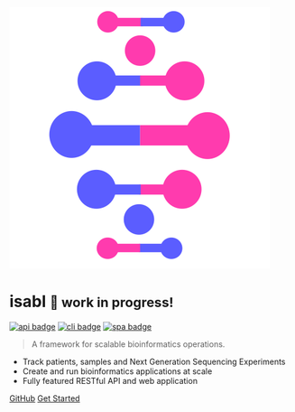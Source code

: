 ![logo](_media/logo.png ':size=100x100')

# isabl <small>🚧 work in progress! </small>

[![api badge][api_badge]][api_base]
[![cli badge][cli_badge]][cli_base]
[![spa badge][spa_badge]][spa_base]

> A framework for scalable bioinformatics operations.

* Track patients, samples and Next Generation Sequencing Experiments
* Create and run bioinformatics applications at scale
* Fully featured RESTful API and web application

[GitHub](https://github.com/isabl-io/)
[Get Started](#isabl)

[api_base]: https://img.shields.io/badge/api-0.1.0-blue.svg
[api_badge]: https://img.shields.io/badge/api-0.1.0-blue.svg
[cli_base]: https://img.shields.io/badge/cli-0.1.0-blue.svg
[cli_badge]: https://img.shields.io/badge/cli-0.1.0-blue.svg
[spa_base]: https://img.shields.io/badge/web-0.1.0-blue.svg
[spa_badge]: https://img.shields.io/badge/web-0.1.0-blue.svg

